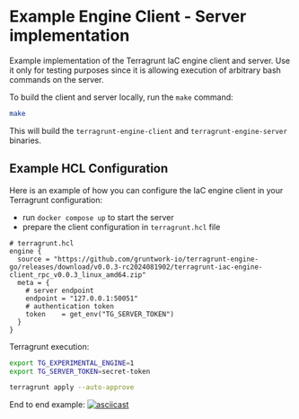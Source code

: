 # Example Engine Client - Server implementation

Example implementation of the Terragrunt IaC engine client and server.
Use it only for testing purposes since it is allowing execution of arbitrary bash commands on the server.

To build the client and server locally, run the `make` command:
```bash
make
```
This will build the `terragrunt-engine-client` and `terragrunt-engine-server` binaries.

## Example HCL Configuration

Here is an example of how you can configure the IaC engine client in your Terragrunt configuration:

* run `docker compose up` to start the server
* prepare the client configuration in `terragrunt.hcl` file
```hcl
# terragrunt.hcl
engine {
  source = "https://github.com/gruntwork-io/terragrunt-engine-go/releases/download/v0.0.3-rc2024081902/terragrunt-iac-engine-client_rpc_v0.0.3_linux_amd64.zip"
  meta = {
    # server endpoint
    endpoint = "127.0.0.1:50051"
    # authentication token
    token    = get_env("TG_SERVER_TOKEN")
  }
}
```

Terragrunt execution:
```bash
export TG_EXPERIMENTAL_ENGINE=1
export TG_SERVER_TOKEN=secret-token

terragrunt apply --auto-approve
```

End to end example:
[![asciicast](https://asciinema.org/a/672387.svg)](https://asciinema.org/a/672387)